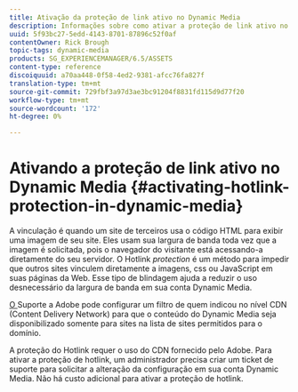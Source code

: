 ```yaml
---
title: Ativação da proteção de link ativo no Dynamic Media
description: Informações sobre como ativar a proteção de link ativo no Dynamic Media.
uuid: 5f93bc27-5edd-4143-8701-87896c52f0af
contentOwner: Rick Brough
topic-tags: dynamic-media
products: SG_EXPERIENCEMANAGER/6.5/ASSETS
content-type: reference
discoiquuid: a70aa448-0f58-4ed2-9381-afcc76fa827f
translation-type: tm+mt
source-git-commit: 729fbf3a97d3ae3bc91204f8831fd115d9d77f20
workflow-type: tm+mt
source-wordcount: '172'
ht-degree: 0%

---
```



# Ativando a proteção de link ativo no Dynamic Media {#activating-hotlink-protection-in-dynamic-media}

A vinculação é quando um site de terceiros usa o código HTML para exibir uma imagem de seu site. Eles usam sua largura de banda toda vez que a imagem é solicitada, pois o navegador do visitante está acessando-a diretamente do seu servidor. O Hotlink *protection* é um método para impedir que outros sites vinculem diretamente a imagens, css ou JavaScript em suas páginas da Web. Esse tipo de blindagem ajuda a reduzir o uso desnecessário da largura de banda em sua conta Dynamic Media.

[O ](https://helpx.adobe.com/support.html) Suporte a Adobe pode configurar um filtro de quem indicou no nível CDN (Content Delivery Network) para que o conteúdo do Dynamic Media seja disponibilizado somente para sites na lista de sites permitidos para o domínio.

A proteção do Hotlink requer o uso do CDN fornecido pelo Adobe. Para ativar a proteção de hotlink, um administrador precisa criar um ticket de suporte para solicitar a alteração da configuração em sua conta Dynamic Media. Não há custo adicional para ativar a proteção de hotlink.
